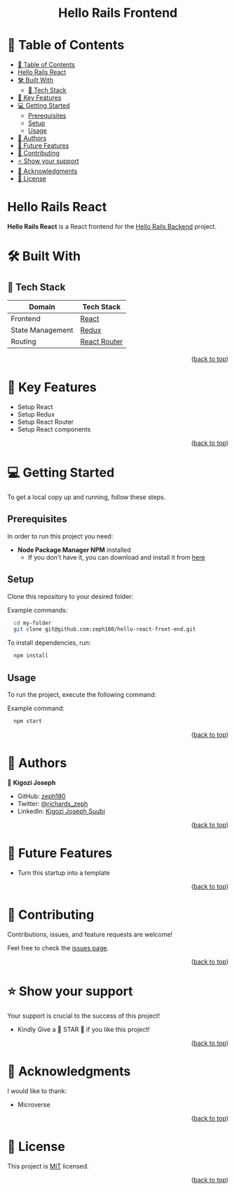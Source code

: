 <a name="readme-top"></a>

<div align="center">
  <h1><b> Hello Rails Frontend </b></h1>
</div>

<!-- TABLE OF CONTENTS -->

# 📗 Table of Contents

- [📗 Table of Contents](#-table-of-contents)
- [Hello Rails React ](#hello-rails-react-)
- [🛠 Built With ](#-built-with-)
  - [📌 Tech Stack ](#-tech-stack-)
- [🎲 Key Features ](#-key-features-)
- [💻 Getting Started ](#-getting-started-)
  - [Prerequisites](#prerequisites)
  - [Setup](#setup)
  - [Usage](#usage)
- [👥 Authors ](#-authors-)
- [🔭 Future Features ](#-future-features-)
- [🤝 Contributing ](#-contributing-)
- [⭐️ Show your support ](#️-show-your-support-)
- [🙏 Acknowledgments ](#-acknowledgments-)
- [📝 License ](#-license-)

<!-- PROJECT DESCRIPTION -->

# Hello Rails React <a name="about-project"></a>

**Hello Rails React** is a React frontend for the [Hello Rails Backend](https://github.com/zeph180/hello-rails-back-end) project.


# 🛠 Built With <a name="built-with"></a>

## 📌 Tech Stack <a name="tech-stack"></a>

| Domain | Tech Stack |
|--------|--------|
| Frontend | <a href="https://reactjs.org/">React</a> |
| State Management | <a href="https://redux.js.org/">Redux</a> |
| Routing | <a href="https://reactrouter.com/">React Router</a> |

<p align="right">(<a href="#readme-top">back to top</a>)</p>
<!-- Features -->

# 🎲 Key Features <a name="key-features"></a>

- Setup React
- Setup Redux
- Setup React Router
- Setup React components


<p align="right">(<a href="#readme-top">back to top</a>)</p>

<!-- GETTING STARTED -->

# 💻 Getting Started <a name="getting-started"></a>


To get a local copy up and running, follow these steps.

## Prerequisites

In order to run this project you need:

- **Node Package Manager NPM** installed
  - If you don't have it, you can download and install it from [here](https://www.npmjs.com/get-npm)

## Setup

Clone this repository to your desired folder:

Example commands:

```sh
  cd my-folder
  git clone git@github.com:zeph180/hello-react-front-end.git
```

To install dependencies, run:

```sh
  npm install
```
## Usage

To run the project, execute the following command:

Example command:

```sh
  npm start
```
<p align="right">(<a href="#readme-top">back to top</a>)</p>

<!-- AUTHORS -->

# 👥 Authors <a name="authors"></a>

🤯 **Kigozi Joseph**

- GitHub: [zeph180](https://github.comzeph180)
- Twitter: [@richards_zeph](https://twitter.com/richards_zeph)
- LinkedIn: [Kigozi Joseph Suubi](https://linkedin.com/in/kigozi-joseph-suubi)

<p align="right">(<a href="#readme-top">back to top</a>)</p>

<!-- FUTURE FEATURES -->

# 🔭 Future Features <a name="future-features"></a>

  - Turn this startup into a template
  
<p align="right">(<a href="#readme-top">back to top</a>)</p>

<!-- CONTRIBUTING -->

# 🤝 Contributing <a name="contributing"></a>

Contributions, issues, and feature requests are welcome!

Feel free to check the [issues page](../../issues/).

<p align="right">(<a href="#readme-top">back to top</a>)</p>

<!-- SUPPORT -->

# ⭐️ Show your support <a name="support"></a>

Your support is crucial to the success of this project!

- Kindly Give a 🌟 STAR 🌟 if you like this project!

<p align="right">(<a href="#readme-top">back to top</a>)</p>

<!-- ACKNOWLEDGEMENTS -->

# 🙏 Acknowledgments <a name="acknowledgements"></a>

I would like to thank: 
- Microverse

<p align="right">(<a href="#readme-top">back to top</a>)</p>

<!-- LICENSE -->

# 📝 License <a name="license"></a>

This project is [MIT](./LICENSE) licensed.

<p align="right">(<a href="#readme-top">back to top</a>)</p>
